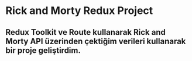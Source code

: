 # Rick and Morty Redux Project



## Redux Toolkit ve Route kullanarak Rick and Morty API üzerinden çektiğim verileri kullanarak bir proje geliştirdim.


